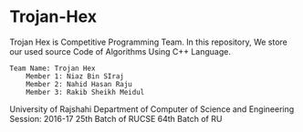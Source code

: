 # Trojan-Hex
Trojan Hex is Competitive Programming Team. In this repository,
We store our used source Code of Algorithms Using C++ Language.

	Team Name: Trojan Hex
		Member 1: Niaz Bin SIraj
		Member 2: Nahid Hasan Raju
		Member 3: Rakib Sheikh Meidul

University of Rajshahi
Department of Computer of Science and Engineering
Session: 2016-17
25th Batch of RUCSE
64th Batch of RU